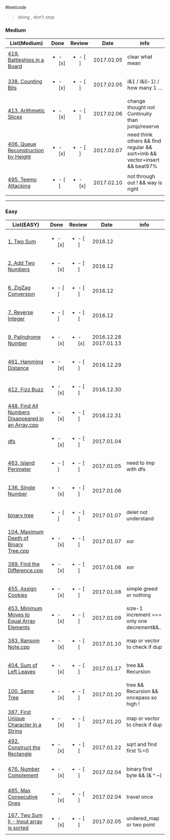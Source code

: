 #leetcode


>doing , don't stop





### Medium

|List(Medium)|Done |Review|Date|info
|----|-----|------|----|----|
|[419. Battleships in a Board](https://leetcode.com/problems/battleships-in-a-board/?tab=Description)   |<ul><li>- [x] </li></ul> | <ul><li>- [ ] </li></ul> | 2017.02.05 | clear what mean  |
|[338. Counting Bits](https://leetcode.com/problems/counting-bits/?tab=Description)   |<ul><li>- [x] </li></ul> | <ul><li>- [ ] </li></ul> | 2017.02.05 | i&1 / i&(i-1) / how many 1 ...  |
|[413. Arithmetic Slices](https://leetcode.com/problems/arithmetic-slices/?tab=Description)   |<ul><li>- [x] </li></ul> | <ul><li>- [ ] </li></ul> | 2017.02.06 | change thought not Continuity than jump/reserve  |
|[406. Queue Reconstruction by Height](https://leetcode.com/problems/queue-reconstruction-by-height/)   |<ul><li>- [x] </li></ul> | <ul><li>- [ ] </li></ul> | 2017.02.07 | need think others && find regular && sort+imb && vector+insert && beat97%   |
|[495. Teemo Attacking](https://leetcode.com/problems/teemo-attacking/)   |<ul><li>- [ ] </li></ul> | <ul><li>- [x] </li></ul> | 2017.02.10 | not through out ! && way is right |


---

### Easy

|List(EASY)|Done |Review|Date|info
|----|-----|------|----|----|
|[1. Two Sum](https://leetcode.com/problems/two-sum/)                       |<ul><li>- [x] </li></ul> | <ul><li>- [ ] </li></ul> | 2016.12
|[2. Add Two Numbers](https://leetcode.com/problems/add-two-numbers/)       |<ul><li>- [x] </li></ul> | <ul><li>- [ ] </li></ul> | 2016.12
|[6. ZigZag Conversion](https://leetcode.com/problems/zigzag-conversion/)   |<ul><li>- [ ] </li></ul> | <ul><li>- [ ] </li></ul> | 2016.12
|[7. Reverse Integer](https://leetcode.com/problems/reverse-integer/)       |<ul><li>- [ ] </li></ul> | <ul><li>- [ ] </li></ul> | 2016.12
|[9. Palindrome Number](https://leetcode.com/problems/palindrome-number/)   |<ul><li>- [x] </li></ul> | <ul><li>- [x] </li></ul> | 2016.12.28 2017.01.13
|[461. Hamming Distance](https://leetcode.com/problems/hamming-distance/)   |<ul><li>- [x] </li></ul> | <ul><li>- [ ] </li></ul> | 2016.12.29
|[412. Fizz Buzz](https://leetcode.com/problems/fizz-buzz/)   |<ul><li>- [x] </li></ul> | <ul><li>- [ ] </li></ul> | 2016.12.30
|[448. Find All Numbers Disappeared in an Array.cpp](https://leetcode.com/problems/find-all-numbers-disappeared-in-an-array/)   |<ul><li>- [x] </li></ul> | <ul><li>- [ ] </li></ul> | 2016.12.31
|[dfs](https://github.com/NominationP/Leetcode_recrod/blob/master/data_struct%26%26algorithm/dfs.cpp)   |<ul><li>- [x] </li></ul> | <ul><li>- [ ] </li></ul> | 2017.01.04
|[463. Island Perimeter](https://leetcode.com/problems/island-perimeter/)   |<ul><li>- [ ] </li></ul> | <ul><li>- [ ] </li></ul> | 2017.01.05|need to imp with dfs
|[136. Single Number](https://leetcode.com/problems/single-number/)   |<ul><li>- [x] </li></ul> | <ul><li>- [ ] </li></ul> | 2017.01.06
|[binary tree](https://github.com/NominationP/Leetcode_recrod/blob/master/data_struct%26%26algorithm/binary_tree.cpp)   |<ul><li>- [ ] </li></ul> | <ul><li>- [ ] </li></ul> | 2017.01.07|delet not understand
|[104. Maximum Depth of Binary Tree.cpp](https://leetcode.com/problems/maximum-depth-of-binary-tree/)   |<ul><li>- [x] </li></ul> | <ul><li>- [ ] </li></ul> | 2017.01.07 | xor
|[389. Find the Difference.cpp](https://leetcode.com/problems/find-the-difference/)   |<ul><li>- [x] </li></ul> | <ul><li>- [ ] </li></ul> | 2017.01.08 | xor
|[455. Assign Cookies](https://leetcode.com/problems/assign-cookies/)   |<ul><li>- [x] </li></ul> | <ul><li>- [ ] </li></ul> | 2017.01.08 | simple greed or nothing
|[453. Minimum Moves to Equal Array Elements](https://leetcode.com/problems/minimum-moves-to-equal-array-elements/)   |<ul><li>- [x] </li></ul> | <ul><li>- [ ] </li></ul> | 2017.01.09 | size-1 increment === only one decrement&&..
|[383. Ransom Note.cpp](https://leetcode.com/problems/ransom-note/)   |<ul><li>- [x] </li></ul> | <ul><li>- [ ] </li></ul> | 2017.01.10 | map or vector to check if dup
|[404. Sum of Left Leaves](https://leetcode.com/problems/sum-of-left-leaves/)   |<ul><li>- [x] </li></ul> | <ul><li>- [ ] </li></ul> | 2017.01.17 | tree && Recursion
|[100. Same Tree](https://leetcode.com/problems/same-tree/)   |<ul><li>- [x] </li></ul> | <ul><li>- [ ] </li></ul> | 2017.01.20 | tree && Recursion && oncepass so high !
|[387. First Unique Character in a String](https://leetcode.com/problems/first-unique-character-in-a-string/)   |<ul><li>- [x] </li></ul> | <ul><li>- [ ] </li></ul> | 2017.01.20 | map or vector to check if dup
|[492. Construct the Rectangle](https://leetcode.com/problems/construct-the-rectangle/)   |<ul><li>- [x] </li></ul> | <ul><li>- [ ] </li></ul> | 2017.01.22 | sqrt and find first %=0
|[476. Number Complement](https://leetcode.com/problems/number-complement/?tab=Description)   |<ul><li>- [x] </li></ul> | <ul><li>- [ ] </li></ul> | 2017.02.04 | binary first byte && (& ^ ~) |
|[485. Max Consecutive Ones](https://leetcode.com/problems/max-consecutive-ones/)   |<ul><li>- [x] </li></ul> | <ul><li>- [ ] </li></ul> | 2017.02.04 | travel once  |
|[167. Two Sum II - Input array is sorted](https://leetcode.com/problems/two-sum-ii-input-array-is-sorted/?tab=Description)   |<ul><li>- [x] </li></ul> | <ul><li>- [ ] </li></ul> | 2017.02.05 | undered_map or two point  |


